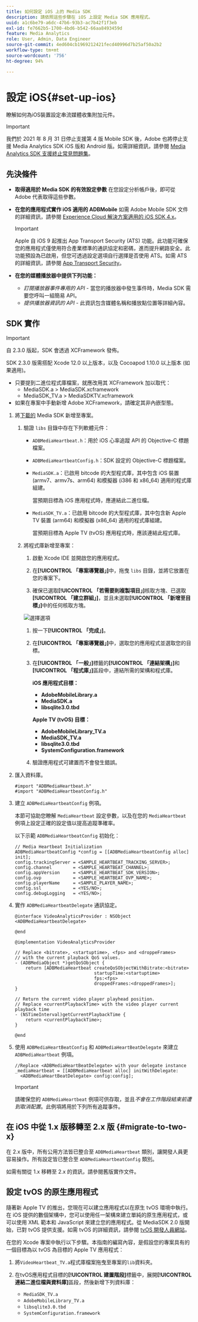 ```yaml
---
title: 如何設定 iOS 上的 Media SDK
description: 請依照這些步驟在 iOS 上設定 Media SDK 應用程式。
uuid: a1c6be79-a6dc-47b6-93b3-ac7b42f1f3eb
exl-id: fe7662b5-1700-4bd6-b542-66aa8493459d
feature: Media Analytics
role: User, Admin, Data Engineer
source-git-commit: 4ed604cb1969212421fecd40996d7b25af50a2b2
workflow-type: tm+mt
source-wordcount: '756'
ht-degree: 94%

---
```


# 設定 iOS{#set-up-ios}

瞭解如何為iOS裝置設定串流媒體收集附加元件。

>[!IMPORTANT]
>
>我們於 2021 年 8 月 31 日停止支援第 4 版 Mobile SDK 後，Adobe 也將停止支援 Media Analytics SDK iOS 版和 Android 版。如需詳細資訊，請參閱 [Media Analytics SDK 支援終止常見問題集](/help/additional-resources/end-of-support-faqs.md)。

## 先決條件

* **取得適用於 Media SDK 的有效設定參數**
在您設定分析帳戶後，即可從 Adobe 代表取得這些參數。
* **在您的應用程式實作 iOS 適用的 ADBMobile**
如需 Adobe Mobile SDK 文件的詳細資訊，請參閱 [Experience Cloud 解決方案適用的 iOS SDK 4.x](https://experienceleague.adobe.com/docs/mobile-services/ios/overview.html?lang=zh-Hant)。

  >[!IMPORTANT]
  >
  >Apple 自 iOS 9 起推出 App Transport Security (ATS) 功能。此功能可確保您的應用程式僅使用符合產業標準的通訊協定和密碼，進而提升網路安全。此功能預設為已啟用，但您可透過設定選項自行選擇是否使用 ATS。如需 ATS 的詳細資訊，請參閱 [App Transport Security](https://experienceleague.adobe.com/docs/mobile-services/ios/config-ios/app-transport-security.html?lang=zh-Hant)。

* **在您的媒體播放器中提供下列功能：**

   * _訂閱播放器事件專用的 API_ - 當您的播放器中發生事件時，Media SDK 需要您呼叫一組簡易 API。
   * _提供播放器資訊的 API_ - 此資訊包含媒體名稱和播放點位置等詳細內容。

## SDK 實作

>[!IMPORTANT]
>
>自 2.3.0 版起，SDK 會透過 XCFramework 發佈。
>
>SDK 2.3.0 版需搭配 Xcode 12.0 以上版本，以及 Cocoapod 1.10.0 以上版本 (如果適用)。

* 只要提到二進位程式庫檔案，就應改用其 XCFramework 加以取代：
   * MediaSDK.a > MediaSDK.xcframework
   * MediaSDK_TV.a > MediaSDKTV.xcframework
* 如果在專案中手動新增 Adobe XCFramework，請確定其非內嵌型態。

1. 將[下載的](/help/getting-started/download-sdks.md) Media SDK 新增至專案。

   1. 驗證 `libs` 目錄中存在下列軟體元件：

      * `ADBMediaHeartbeat.h`：用於 iOS 心率追蹤 API 的 Objective-C 標題檔案。
      * `ADBMediaHeartbeatConfig.h`：SDK 設定的 Objective-C 標題檔案。
      * `MediaSDK.a`：已啟用 bitcode 的大型程式庫，其中包含 iOS 裝置 (armv7、armv7s、arm64) 和模擬器 (i386 和 x86_64) 適用的程式庫組建。

        當預期目標為 iOS 應用程式時，應連結此二進位檔。

      * `MediaSDK_TV.a`：已啟用 bitcode 的大型程式庫，其中包含新 Apple TV 裝置 (arm64) 和模擬器 (x86_64) 適用的程式庫組建。

        當預期目標為 Apple TV (tvOS) 應用程式時，應該連結此程式庫。

   1. 將程式庫新增至專案：

      1. 啟動 Xcode IDE 並開啟您的應用程式。
      1. 在&#x200B;**[!UICONTROL 「專案導覽器」]**&#x200B;中，拖曳 `libs` 目錄，並將它放置在您的專案下。

      1. 確保已選取&#x200B;**[!UICONTROL 「若需要則複製項目」]**&#x200B;核取方塊、已選取&#x200B;**[!UICONTROL 「建立群組」]**，並且未選取&#x200B;**[!UICONTROL 「新增至目標」]**&#x200B;中的任何核取方塊。

      ![選擇選項](assets/choose-options_ios.png)

      1. 按一下&#x200B;**[!UICONTROL 「完成」]**。
      1. 在&#x200B;**[!UICONTROL 「專案導覽器」]**&#x200B;中，選取您的應用程式並選取您的目標。
      1. 在&#x200B;**[!UICONTROL 「一般」]**&#x200B;標籤的&#x200B;**[!UICONTROL 「連結架構」]**&#x200B;和&#x200B;**[!UICONTROL 「程式庫」]**&#x200B;區段中，連結所需的架構和程式庫。

         **iOS 應用程式目標：**

         * **AdobeMobileLibrary.a**
         * **MediaSDK.a**
         * **libsqlite3.0.tbd**

         **Apple TV (tvOS) 目標：**

         * **AdobeMobileLibrary_TV.a**
         * **MediaSDK_TV.a**
         * **libsqlite3.0.tbd**
         * **SystemConfiguration.framework**

      1. 驗證應用程式可建置而不會發生錯誤。

1. 匯入資料庫。

   ```
   #import "ADBMediaHeartbeat.h"
   #import "ADBMediaHeartbeatConfig.h"
   ```

1. 建立 `ADBMediaHeartbeatConfig` 例項。

   本節可協助您瞭解 `MediaHeartbeat` 設定參數，以及在您的 `MediaHeartbeat` 例項上設定正確的設定值以提高追蹤準確率。

   以下示範 `ADBMediaHeartbeatConfig` 初始化：

   ```
   // Media Heartbeat Initialization
   ADBMediaHeartbeatConfig *config = [[ADBMediaHeartbeatConfig alloc] init];
   config.trackingServer = <SAMPLE_HEARTBEAT_TRACKING_SERVER>;
   config.channel        = <SAMPLE_HEARTBEAT_CHANNEL>;
   config.appVersion     = <SAMPLE_HEARTBEAT_SDK_VERSION>;
   config.ovp            = <SAMPLE_HEARTBEAT_OVP_NAME>;
   config.playerName     = <SAMPLE_PLAYER_NAME>;
   config.ssl            = <YES/NO>;
   config.debugLogging   = <YES/NO>;
   ```

1. 實作 `ADBMediaHeartbeatDelegate` 通訊協定。

   ```
   @interface VideoAnalyticsProvider : NSObject <ADBMediaHeartbeatDelegate>
   
   @end
   
   @implementation VideoAnalyticsProvider
   
   // Replace <bitrate>, <startuptime>, <fps> and <droppeFrames>  
   // with the current playback QoS values.
   - (ADBMediaObject *)getQoSObject {
       return [ADBMediaHeartbeat createQoSObjectWithBitrate:<bitrate>  
                                 startupTime:<startuptime>   
                                 fps:<fps>  
                                 droppedFrames:<droppedFrames>];
   }
   
   // Return the current video player playhead position.
   // Replace <currentPlaybackTime> with the video player current playback time
   - (NSTimeInterval)getCurrentPlaybackTime {
       return <currentPlaybackTime>;
   }
   
   @end
   ```

1. 使用 `ADBMediaHeartBeatConfig` 和 `ADBMediaHeartBeatDelegate` 來建立 `ADBMediaHeartbeat` 例項。

   ```
   //Replace <ADBMediaHeartBeatDelegate> with your delegate instance
   _mediaHeartbeat = [[ADBMediaHeartbeat alloc] initWithDelegate:
     <ADBMediaHeartBeatDelegate> config:config];
   ```

   >[!IMPORTANT]
   >
   >請確保您的 `ADBMediaHeartbeat` 例項可供存取，並且&#x200B;*不會在工作階段結束前遭到取消配置*。此例項將用於下列所有追蹤事件。

## 在 iOS 中從 1.x 版移轉至 2.x 版 {#migrate-to-two-x}

在 2.x 版中，所有公用方法皆已整合至 `ADBMediaHeartbeat` 類別，讓開發人員更容易操作。所有設定皆已整合至 `ADBMediaHeartbeatConfig` 類別。

如需有關從 1.x 移轉至 2.x 的資訊，請參閱舊版實作文件。

## 設定 tvOS 的原生應用程式

隨著新 Apple TV 的推出，您現在可以建立應用程式以在原生 tvOS 環境中執行。在 iOS 提供的數個架構中，您可以使用任一架構來建立單純的原生應用程式，或可以使用 XML 範本和 JavaScript 來建立您的應用程式。從 MediaSDK 2.0 版開始，已對 tvOS 提供支援。如需 tvOS 的詳細資訊，請參閱 [tvOS 開發人員網站](https://developer.apple.com/tvos/)。

在您的 Xcode 專案中執行以下步驟。本指南的編寫內容，是假設您的專案具有的一個目標為以 tvOS 為目標的 Apple TV 應用程式：

1. 將`VideoHeartbeat_TV.a`程式庫檔案拖曳至專案的`lib`資料夾。

1. 在tvOS應用程式目標的&#x200B;**[!UICONTROL 建置階段]**&#x200B;標籤中，展開&#x200B;**[!UICONTROL 連結二進位檔與資料庫]**&#x200B;區段，然後新增下列資料庫：

   * `MediaSDK_TV.a`
   * `AdobeMobileLibrary_TV.a`
   * `libsqlite3.0.tbd`
   * `SystemConfiguration.framework`
